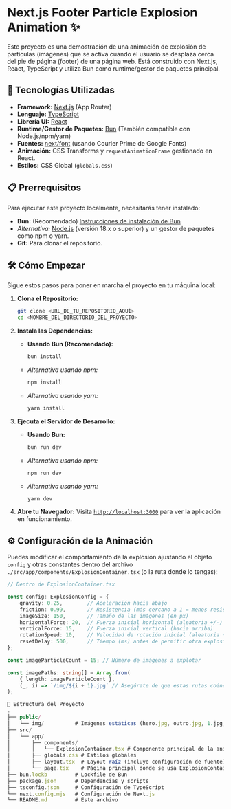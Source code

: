 # Next.js Footer Particle Explosion Animation ✨

Este proyecto es una demostración de una animación de explosión de partículas (imágenes) que se activa cuando el usuario se desplaza cerca del pie de página (footer) de una página web. Está construido con Next.js, React, TypeScript y utiliza Bun como runtime/gestor de paquetes principal.


## 🚀 Tecnologías Utilizadas

*   **Framework:** [Next.js](https://nextjs.org/) (App Router)
*   **Lenguaje:** [TypeScript](https://www.typescriptlang.org/)
*   **Librería UI:** [React](https://reactjs.org/)
*   **Runtime/Gestor de Paquetes:** [Bun](https://bun.sh/) (También compatible con Node.js/npm/yarn)
*   **Fuentes:** [next/font](https://nextjs.org/docs/basic-features/font-optimization) (usando Courier Prime de Google Fonts)
*   **Animación:** CSS Transforms y `requestAnimationFrame` gestionado en React.
*   **Estilos:** CSS Global (`globals.css`)

## 📋 Prerrequisitos

Para ejecutar este proyecto localmente, necesitarás tener instalado:

*   **Bun:** (Recomendado) [Instrucciones de instalación de Bun](https://bun.sh/docs/installation)
*   *Alternativa:* [Node.js](https://nodejs.org/) (versión 18.x o superior) y un gestor de paquetes como npm o yarn.
*   **Git:** Para clonar el repositorio.

## 🛠️ Cómo Empezar

Sigue estos pasos para poner en marcha el proyecto en tu máquina local:

1.  **Clona el Repositorio:**
    ```bash
    git clone <URL_DE_TU_REPOSITORIO_AQUÍ>
    cd <NOMBRE_DEL_DIRECTORIO_DEL_PROYECTO>
    ```

2.  **Instala las Dependencias:**
    *   **Usando Bun (Recomendado):**
        ```bash
        bun install
        ```
    *   *Alternativa usando npm:*
        ```bash
        npm install
        ```
    *   *Alternativa usando yarn:*
        ```bash
        yarn install
        ```

3.  **Ejecuta el Servidor de Desarrollo:**
    *   **Usando Bun:**
        ```bash
        bun run dev
        ```
    *   *Alternativa usando npm:*
        ```bash
        npm run dev
        ```
    *   *Alternativa usando yarn:*
        ```bash
        yarn dev
        ```

4.  **Abre tu Navegador:**
    Visita [`http://localhost:3000`](http://localhost:3000) para ver la aplicación en funcionamiento.


## ⚙️ Configuración de la Animación

Puedes modificar el comportamiento de la explosión ajustando el objeto `config` y otras constantes dentro del archivo `./src/app/components/ExplosionContainer.tsx` (o la ruta donde lo tengas):

```typescript
// Dentro de ExplosionContainer.tsx

const config: ExplosionConfig = {
    gravity: 0.25,        // Aceleración hacia abajo
    friction: 0.99,       // Resistencia (más cercano a 1 = menos resistencia)
    imageSize: 150,       // Tamaño de las imágenes (en px)
    horizontalForce: 20,  // Fuerza inicial horizontal (aleatoria +/-)
    verticalForce: 15,    // Fuerza inicial vertical (hacia arriba)
    rotationSpeed: 10,    // Velocidad de rotación inicial (aleatoria +/-)
    resetDelay: 500,      // Tiempo (ms) antes de permitir otra explosión
};

const imageParticleCount = 15; // Número de imágenes a explotar

const imagePaths: string[] = Array.from(
    { length: imageParticleCount },
    (_, i) => `/img/${i + 1}.jpg` // Asegúrate de que estas rutas coincidan con tus imágenes en /public/img/
);

📁 Estructura del Proyecto
.
├── public/
│   └── img/          # Imágenes estáticas (hero.jpg, outro.jpg, 1.jpg, 2.jpg, ...)
├── src/
│   └── app/
│       ├── components/
│       │   └── ExplosionContainer.tsx # Componente principal de la animación
│       ├── globals.css # Estilos globales
│       ├── layout.tsx  # Layout raíz (incluye configuración de fuente)
│       └── page.tsx    # Página principal donde se usa ExplosionContainer
├── bun.lockb         # Lockfile de Bun
├── package.json      # Dependencias y scripts
├── tsconfig.json     # Configuración de TypeScript
└── next.config.mjs   # Configuración de Next.js
└── README.md         # Este archivo
